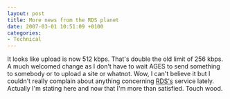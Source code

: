 ```yaml
---
layout: post
title: More news from the RDS planet
date: 2007-03-01 10:51:09 +0100
categories:
- Technical
---
```

It looks like upload is now 512 kbps. That's double the old limit of 256 kbps. A much welcomed change as I don't have to wait AGES to send something to somebody or to upload a site or whatnot. Wow, I can't believe it but I couldn't really complain about anything concerning <a href="http://www.rdslink.ro">RDS's</a> service lately. Actually I'm stating here and now that I'm more than satisfied. Touch wood.
